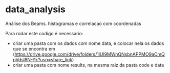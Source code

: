 # data_analysis
Análise dos Beams. histogramas e correlacao com coordenadas

Para rodar este codigo é necessario: 
  - criar uma pasta com os dados com nome data, e colocar nela os dados que se encontra em (https://drive.google.com/drive/folders/1lUl9MWnQNsbnAPPMO9aCmQpVdsl8N-Yk?usp=share_link)
  - criar uma pasta com nome results, na mesma raiz da pasta code e data
